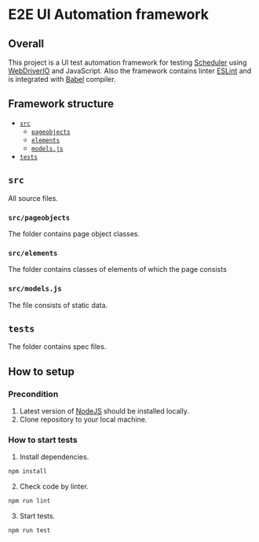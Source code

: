 # E2E UI Automation framework

## Overall

This project is a UI test automation framework for testing [Scheduler](https://stephenchou1017.github.io/scheduler/#/) using [WebDriverIO](https://webdriver.io/) and JavaScript. Also the framework contains linter [ESLint](https://eslint.org/) and is integrated with [Babel](https://babeljs.io/) compiler.

## Framework structure
-   [`src`](#src)
    -   [`pageobjects`](#srcpageobjects)
    -   [`elements`](#srcelements)
    -   [`models.js`](#srcmodelsjs)
-   [`tests`](#tests)
## `src`

All source files.

### `src/pageobjects`

The folder contains page object classes.

### `src/elements`

The folder contains classes of elements of which the page consists

### `src/models.js`

The file consists of static data.

## `tests`

The folder contains spec files.

## How to setup

### Precondition
1. Latest version of [NodeJS](https://nodejs.org/uk/) should be installed locally.
2. Clone repository to your local machine.

### How to start tests
1. Install dependencies.
``` bash
npm install
```
2. Check code by linter.
``` bash
npm run lint
```
3. Start tests.
```bash
npm run test
```
